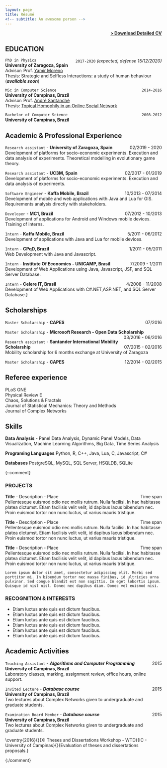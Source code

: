 ```yaml
---
layout: page
title: Résumé
<!-- subtitle: An awesome person -->
---
```


<span style="float: right; "><a href="{{ '/assets/docs/cv.pdf' | prepend: site.baseurl }}"><strong>> Download Detailed CV</strong></a> </span>
<br>

## EDUCATION

`PhD in Physics` <span style="float: right; ">`2017-2020` *(expected, defense 15/12/2020)*</span>  
**University of Zaragoza, Spain**  
Advisor: Prof. [Yamir Moreno](https://cosnet.bifi.es/people/yamir-moreno/)  
Thesis: Strategic and Selfless Interactions: a study of human behaviour (***available soon***)

`MSc in Computer Science` <span style="float: right; ">`2014-2016`</span>  
**University of Campinas, Brazil**  
Advisor: Prof. [André Santanchè](https://www.ic.unicamp.br/~santanch/)  
Thesis: [Topical Homophily in an Online Social Network](http://repositorio.unicamp.br/jspui/handle/REPOSIP/320878)

`Bachelor of Computer Science` <span style="float: right; ">`2008-2012`</span>  
**University of Campinas, Brazil**  

## Academic & Professional Experience

`Research assistant` - **University of Zaragoza, Spain** <span style="float: right; ">02/2019 - 2020</span>  
Development of platforms for socio-economic experiments. Execution and data analysis of experiments. Theoretical modelling in evolutionary game theory.

`Research assistant` - **UC3M, Spain** <span style="float: right; ">02/2017 - 01/2019</span>  
Development of platforms for socio-economic experiments. Execution and data analysis of experiments.

`Software Engineer` - **Kaffa Mobile, Brazil** <span style="float: right; ">10/2013 - 07/2014</span>  
Development of mobile and web applications with Java and Lua for GIS. Requirements analysis directly with stakeholders.

`Developer` - **MC1, Brazil** <span style="float: right; ">07/2012 - 10/2013</span>  
Development of applications for Android and Windows mobile devices. Training of interns.

`Intern` - **Kaffa Mobile, Brazil** <span style="float: right; ">5/2011 - 06/2012</span>  
Development of applications with Java and Lua for mobile devices.

`Intern` - **CPqD, Brazil** <span style="float: right; ">1/2011 - 05/2011</span>  
Web Development with Java and Javascript.

`Intern` - **Institute Of Economics - UNICAMP, Brasil** <span style="float: right; ">7/2009 - 1/2011</span>  
Development of Web Applications using Java, Javascript, JSF, and SQL Server Database.

`Intern` - **Celere IT, Brasil** <span style="float: right; ">4/2008 - 11/2008</span>  
Development of Web Applications with C\#.NET,ASP.NET, and SQL Server Database.}

## Scholarships

`Master Scholarship` - **CAPES** <span style="float: right; ">07/2016</span>  

`Master Scholarship` - **Microsoft Research - Open Data Scholarship** <span style="float: right; ">03/2016 - 06/2016</span>  

`Research assistant` - **Santander International Mobility Scholarship** <span style="float: right; ">07/2015 - 02/2016</span>  
Mobility scholarship for 6 months exchange at University of Zaragoza

`Master Scholarship` - **CAPES** <span style="float: right; ">12/2014 - 02/2015</span>  

## Referee experience

PLoS ONE \
Physical Review E \
Chaos, Solutions & Fractals \
Journal of Statistical Mechanics: Theory and Methods \
Journal of Complex Networks

## Skills

**Data Analysis** - Panel Data Analysis, Dynamic Panel Models, Data Visualization, Machine Learning Algorithms, Big Data, Time Series Analysis

**Programing Languages**  Python, R, C++, Java, Lua, C, Javascript, C\#

**Databases** PostgreSQL, MySQL, SQL Server, HSQLDB, SQLite

{::comment}

### PROJECTS

**Title** - Description - Place <span style="float: right; ">Time span</span>  
Pellentesque euismod odio nec mollis rutrum. Nulla facilisi. In hac habitasse platea dictumst. Etiam facilisis velit velit, id dapibus lacus bibendum nec. Proin euismod tortor non nunc luctus, ut varius mauris tristique.  

**Title** - Description - Place <span style="float: right; ">Time span</span>  
Pellentesque euismod odio nec mollis rutrum. Nulla facilisi. In hac habitasse platea dictumst. Etiam facilisis velit velit, id dapibus lacus bibendum nec. Proin euismod tortor non nunc luctus, ut varius mauris tristique.  

**Title** - Description - Place <span style="float: right; ">Time span</span>  
Pellentesque euismod odio nec mollis rutrum. Nulla facilisi. In hac habitasse platea dictumst. Etiam facilisis velit velit, id dapibus lacus bibendum nec. Proin euismod tortor non nunc luctus, ut varius mauris tristique.  




``` Lorem ipsum dolor sit amet, consectetur adipiscing elit. Morbi sed porttitor mi. In bibendum tortor nec massa finibus, id ultricies urna pulvinar. Sed congue blandit est non sagittis. In eget lobortis ipsum. Quisque id nisl nisl. Donec nec dapibus diam. Donec vel euismod nisi.  ```  

### RECOGNITION & INTERESTS

- Etiam luctus ante quis est dictum faucibus.
- Etiam luctus ante quis est dictum faucibus.
- Etiam luctus ante quis est dictum faucibus.
- Etiam luctus ante quis est dictum faucibus.
- Etiam luctus ante quis est dictum faucibus.
- Etiam luctus ante quis est dictum faucibus.


## Academic Activities

`Teaching Assistant` - ***Algorithms and Computer Programming***  <span style="float: right; ">2015</span>  
**University of Campinas, Brazil**  
Laboratory classes, marking, assignment review, office hours, online support.

`Invited Lecture` - ***Database course***  <span style="float: right; ">2015</span>  
**University of Campinas, Brazil**  
Two lectures about Complex Networks given to undergraduate and graduate students.

`Examination Board Member` - ***Database course***  <span style="float: right; ">2015</span>  
**University of Campinas, Brazil**  
Two lectures about Complex Networks given to undergraduate and graduate students.

\cventry{2016}{}{XI Theses and Dissertations Workshop - WTD}{IC - University of Campinas}{}{Evaluation of theses and dissertations proposals.}

{:/comment}